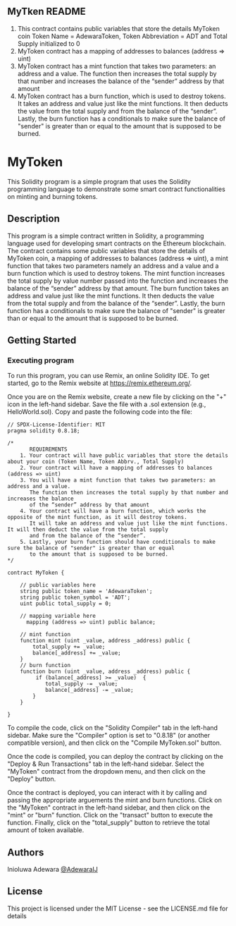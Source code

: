 ## MyTken README
1. This contract contains public variables that store the details MyToken coin
Token Name = AdewaraToken, Token Abbreviation = ADT and Total Supply initialized to 0
2. MyToken contract has a mapping of addresses to balances (address => uint)
3. MyToken contract has a mint function that takes two parameters: an address and a value. 
The function then increases the total supply by that number and increases the balance of the “sender” address by that amount
4. MyToken contract has a burn function, which is used to destroy tokens. 
It takes an address and value just like the mint functions. It then deducts the value from the total supply 
and from the balance of the “sender”. Lastly, the burn function has a conditionals to make sure the balance of "sender" is greater than or equal to the amount that is supposed to be burned.

# MyToken

This Solidity program is a simple program that uses the Solidity programming language to demonstrate some smart contract functionalities on minting and burning tokens.
## Description

This program is a simple contract written in Solidity, a programming language used for developing smart contracts on the Ethereum blockchain. The contract contains some public variables that store the details of MyToken coin, a mapping of addresses to balances (address => uint), a mint function that takes two parameters namely an address and a value and a burn function which is used to destroy tokens.
The mint function increases the total supply by value number passed into the function and increases the balance of the “sender” address by that amount. The burn function takes an address and value just like the mint functions. It then deducts the value from the total supply and from the balance of the “sender”. Lastly, the burn function has a conditionals to make sure the balance of "sender" is greater than or equal to the amount that is supposed to be burned.

## Getting Started

### Executing program

To run this program, you can use Remix, an online Solidity IDE. To get started, go to the Remix website at https://remix.ethereum.org/.

Once you are on the Remix website, create a new file by clicking on the "+" icon in the left-hand sidebar. Save the file with a .sol extension (e.g., HelloWorld.sol). Copy and paste the following code into the file:

```solidity
// SPDX-License-Identifier: MIT
pragma solidity 0.8.18;

/*
       REQUIREMENTS
    1. Your contract will have public variables that store the details about your coin (Token Name, Token Abbrv., Total Supply)
    2. Your contract will have a mapping of addresses to balances (address => uint)
    3. You will have a mint function that takes two parameters: an address and a value. 
       The function then increases the total supply by that number and increases the balance 
       of the “sender” address by that amount
    4. Your contract will have a burn function, which works the opposite of the mint function, as it will destroy tokens. 
       It will take an address and value just like the mint functions. It will then deduct the value from the total supply 
       and from the balance of the “sender”.
    5. Lastly, your burn function should have conditionals to make sure the balance of "sender" is greater than or equal 
       to the amount that is supposed to be burned.
*/

contract MyToken {

    // public variables here
    string public token_name = 'AdewaraToken';
    string public token_symbol = 'ADT';
    uint public total_supply = 0;

    // mapping variable here
      mapping (address => uint) public balance;

    // mint function
    function mint (uint _value, address _address) public {
        total_supply += _value;
        balance[_address] += _value; 
    }
    // burn function
    function burn (uint _value, address _address) public {
         if (balance[_address] >= _value)  {
            total_supply -= _value;
            balance[_address] -= _value;    
        }
    }

}

```

To compile the code, click on the "Solidity Compiler" tab in the left-hand sidebar. Make sure the "Compiler" option is set to "0.8.18" (or another compatible version), and then click on the "Compile MyToken.sol" button.

Once the code is compiled, you can deploy the contract by clicking on the "Deploy & Run Transactions" tab in the left-hand sidebar. Select the "MyToken" contract from the dropdown menu, and then click on the "Deploy" button.

Once the contract is deployed, you can interact with it by calling and passing the appropriate arguements the mint and burn functions. Click on the "MyToken" contract in the left-hand sidebar, and then click on the "mint" or "burn" function. Click on the "transact" button to execute the function. Finally, click on the "total_supply" button to retrieve the total amount of token available.

## Authors

Inioluwa Adewara 
[@AdewaraIJ](https://twitter.com/AdewaraIJ)


## License

This project is licensed under the MIT License - see the LICENSE.md file for details